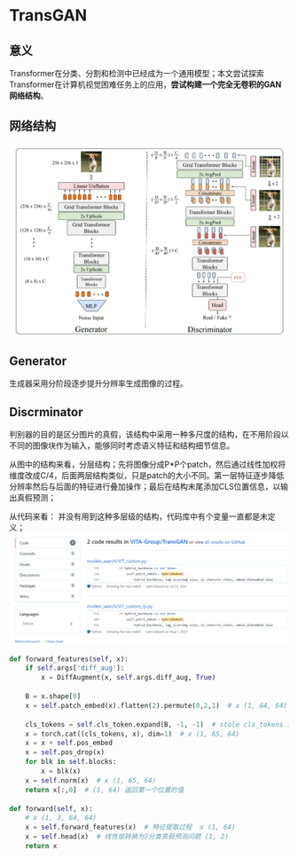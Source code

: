 # TransGAN

## 意义

Transformer在分类、分割和检测中已经成为一个通用模型；本文尝试探索Transformer在计算机视觉困难任务上的应用，**尝试构建一个完全无卷积的GAN网络结构**。

## 网络结构

![network](./Snipaste_2023-01-02_13-32-50.png)

## Generator

生成器采用分阶段逐步提升分辨率生成图像的过程。

## Discrminator

判别器的目的是区分图片的真假，该结构中采用一种多尺度的结构，在不用阶段以不同的图像块作为输入，能够同时考虑语义特征和结构细节信息。

从图中的结构来看，分层结构；先将图像分成P*P个patch，然后通过线性加权将维度改成C/4，后面两层结构类似，只是patch的大小不同。第一层特征逐步降低分辨率然后与后面的特征进行叠加操作；最后在结构末尾添加CLS位置信息，以输出真假预测；

从代码来看：
并没有用到这种多层级的结构，代码库中有个变量一直都是未定义；
![parameter](./Snipaste_2023-01-02_15-29-20.png)

```python
def forward_features(self, x):
    if self.args['diff_aug']:
        x = DiffAugment(x, self.args.diff_aug, True)

    B = x.shape[0]
    x = self.patch_embed(x).flatten(2).permute(0,2,1)  # x (1, 64, 64) 第一个64是64个patch块，第二个64是通道

    cls_tokens = self.cls_token.expand(B, -1, -1)  # stole cls_tokens impl from Phil Wang, thanks
    x = torch.cat((cls_tokens, x), dim=1)  # x (1, 65, 64)
    x = x + self.pos_embed
    x = self.pos_drop(x)
    for blk in self.blocks:
        x = blk(x)
    x = self.norm(x)  # x (1, 65, 64)
    return x[:,0]  # (1, 64) 返回第一个位置的值

def forward(self, x):
    # x (1, 3, 64, 64)
    x = self.forward_features(x)  # 特征提取过程  x (1, 64)
    x = self.head(x)  # 线性层转换为2分类真假预测问题 (1, 2)
    return x
```
